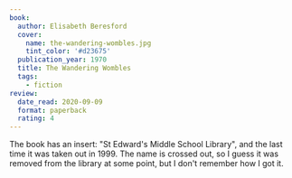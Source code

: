 ```yaml
---
book:
  author: Elisabeth Beresford
  cover:
    name: the-wandering-wombles.jpg
    tint_color: '#d23675'
  publication_year: 1970
  title: The Wandering Wombles
  tags:
    - fiction
review:
  date_read: 2020-09-09
  format: paperback
  rating: 4
---
```


The book has an insert: "St Edward's Middle School Library", and the last time it was taken out in 1999.
The name is crossed out, so I guess it was removed from the library at some point, but I don't remember how I got it.